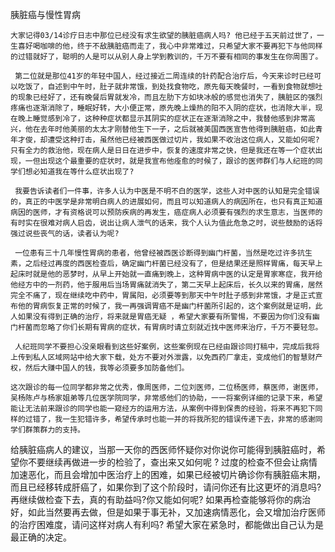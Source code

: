 胰脏癌与慢性胃病

    大家记得03/14诊疗日志中那位已经没有求生欲望的胰脏癌病人吗? 他已经于五天前过世了，一生喜好喝咖啡的他，终于不敌胰脏癌而走了，我心中非常难过，只希望大家不要再犯下与他同样的过错就好了，聪明的人是可以从别人身上学到教训的，千万不要有相同的事发生在你周围了。

     第二位就是那位41岁的年轻中国人，经过接近二周连续的针药配合治疗后，今天来诊时已经可以吃饭了，自述到中午时，肚子就非常饿，到处找食物吃，原先每天晚餐时，一看到食物就想吐的现象已经好了，还有晚餐后胃就发冷，而且左肋下方如块冰般的感觉也消失了，胰脏区的强烈疼痛也逐渐消除了，睡眠好转，大小便正常，原先晚上燥热的阳不入阴的症状，也消除大半，现在晚上睡觉感到冷了，这种种症状都显示其阴实的症状正在逐渐消除之中，我替他感到非常高兴，他在去年时他美丽的太太才刚替他生下一子，之后就被美国西医宣告他得到胰脏癌，如此青年才俊，却遭受这种打击，虽然他已经被西医做过切片，我如果不收治这位病人，又能如何呢? 只有全力的救治他，现在病人是日日在进步中，恢复的速度非常之快，但是我还在等一个症状出现，一但出现这个最重要的症状时，就是我宣布他痊愈的时候了，跟诊的医师群们与人纪班的同学们想必知道我在等什么症状出现了?

     我要告诉读者们一件事，许多人认为中医是不明不白的医学，这些人对中医的认知是完全错误的，真正的中医学是非常明白病人的进展如何，而且可以知道病人的病因所在，也只有真正知道病因的医师，才有资格说可以预防疾病的再发生，癌症病人必须要有强烈的求生意志，当医师的有时实在很难对病人启齿，说出让病人泄气的话来，我个人认为值此危急之时，说些鼓励的话将强过说些丧气的话，读者认为呢?

     一位患有三十几年慢性胃病的患者，他曾经被西医诊断得到幽门杆菌，当然是吃过许多抗生素，之后经过再度的西医检查后，确定幽门杆菌已经没有了，但是结果还是照样胃痛，每天早上起床时就是他的恶梦时，从早上开始就一直痛到晚上，这种胃病中医的认定是胃家寒症，我开给他经方中的一剂药，他于服用后当场胃痛就消失了，第二天早上起床后，长久以来的胃痛，居然完全不痛了，现在继续吃中药中，胃属阳，必须要等到那天中午时肚子感到非常饿，才是正式宣布他的胃病恢复正常的时候了，我一再强调胃癌不是幽门杆菌所引起的，这个案例就是证明，此人如果没有得到正确的治疗，将来就是胃癌无疑 ，希望大家要有所警惕，不要因为你们没有幽门杆菌而忽略了你们长期有胃病的症状，有胃病时请立刻就近找中医师来治疗，千万不要轻忽。

     人纪班同学不要担心没亲眼看到这些好案例，这些案例现在已经由跟诊同打稿中，完成后我将上传到私人区域网站中给大家下载，处方不要对外泄露，以免西药厂拿走，变成他们的智慧财产权，然后大赚中国人的钱，我等必须要多加防备他们。

    这次跟诊的每一位同学都非常之优秀，像周医师，二位刘医师，二位杨医师，蔡医师，谢医师，吴杨陈卢与杨家姐弟等几位医学院同学，非常感他们的协助，一一将案例详细的记录下来，希望能让无法前来跟诊的同学也能一窥经方的运用方法，从案例中得到保贵的经验，将来不再犯下同样的过错了，我一生犯错许多，希望传承时也能一并的将我所犯的错误传递下去，非常的感谢同学们群策群力的支持。

   给胰脏癌病人的建议，当那一天你的西医师怀疑你对你说你可能得到胰脏癌时，希望你不要继续再做进一步的检验了，查出来又如何呢 ? 过度的检查不但会让病情加速恶化，而且会增加中医治疗上的困难，如果已经被切片确诊你有胰脏癌末期，而且已经移转成肝癌了，如果你到了这个阶段时，请问你还有比这更坏的消息吗? 再继续做检查下去，真的有助益吗?你又能如何呢? 如果再检查能够将你的病治好，如此当然要再去做，但是如果于事无补，又加速病情恶化，会又增加治疗医师的治疗困难度，请问这样对病人有利吗? 希望大家在紧急时，都能做出自己认为是最正确的决定。